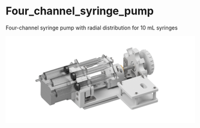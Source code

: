 # Four_channel_syringe_pump

Four-channel syringe pump with radial distribution for 10 mL syringes

![alt text](https://github.com/FrancisCrickInstitute/Four_channel_syringe_pump/blob/main/Design%20files/Inventor/Four%20channel%20pump%20assembly%20render%201.png?raw=true)
